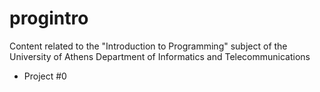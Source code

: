 # progintro
Content related to the "Introduction to Programming" subject of the University of Athens Department of Informatics and Telecommunications
- Project #0
